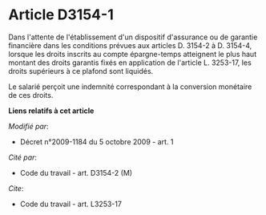# Article D3154-1

Dans l'attente de l'établissement d'un dispositif d'assurance ou de garantie financière dans les conditions prévues aux
articles D. 3154-2 à D. 3154-4, lorsque les droits inscrits au compte épargne-temps atteignent le plus haut montant des
droits garantis fixés en application de l'article L. 3253-17, les droits supérieurs à ce plafond sont liquidés. 

Le salarié perçoit une indemnité correspondant à la conversion monétaire de ces droits.

**Liens relatifs à cet article**

_Modifié par_:

  - Décret n°2009-1184 du 5 octobre 2009 - art. 1

_Cité par_:

  - Code du travail - art. D3154-2 (M)

_Cite_:

  - Code du travail - art. L3253-17
